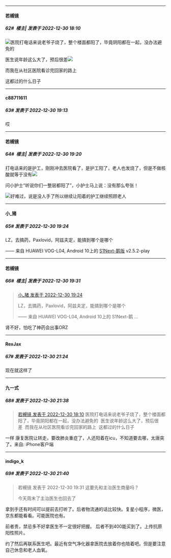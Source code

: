 

*****

####  若槻镜  
##### 62#         楼主| 发表于 2022-12-30 18:10

<img src="https://static.saraba1st.com/image/smiley/face2017/152.png" referrerpolicy="no-referrer">医院打电话来说老爷子烧了，整个楼面都阳了，毕竟阴阳都在一起，没办法避免的

医生说年龄这么大了，预后很差<img src="https://static.saraba1st.com/image/smiley/face2017/135.png" referrerpolicy="no-referrer">

而我在从社区医院看诊完回家的路上

这都过的什么日子



*****

####  c88711611  
##### 63#       发表于 2022-12-30 19:13

哎

*****

####  若槻镜  
##### 64#         楼主| 发表于 2022-12-30 19:20

打电话来的是护工，刚刚冲去医院看了，是护工阳了，老人也发烧了，但是不做核酸就等于没有<img src="https://static.saraba1st.com/image/smiley/face2017/124.png" referrerpolicy="no-referrer">

问小护士“听说你们一整层都阳了”，小护士马上说：没有那么夸张！

<img src="https://static.saraba1st.com/image/smiley/face2017/135.png" referrerpolicy="no-referrer">好难过，说是没人手了所以继续让阳着的护工继续照顾老人



*****

####  小_猪  
##### 65#       发表于 2022-12-30 19:24

LZ，去搞药，Paxlovid，阿兹夫定，能搞到哪个是哪个

—— 来自 HUAWEI VOG-L04, Android 10上的 [S1Next-鹅版](https://github.com/ykrank/S1-Next/releases) v2.5.2-play

*****

####  若槻镜  
##### 66#         楼主| 发表于 2022-12-30 19:31

<blockquote><a href="httphttps://bbs.saraba1st.com/2b/forum.php?mod=redirect&amp;goto=findpost&amp;pid=59144061&amp;ptid=2111006" target="_blank">小_猪 发表于 2022-12-30 19:24</a>

LZ，去搞药，Paxlovid，阿兹夫定，能搞到哪个是哪个

—— 来自 HUAWEI VOG-L04, Android 10上的 S1Next-鹅 ...</blockquote>
肾不好，怕吃了神药会出事ORZ



*****

####  RexJax  
##### 67#       发表于 2022-12-30 21:24

现在就这样了



*****

####  九一式  
##### 68#       发表于 2022-12-30 21:38

<blockquote><a href="httphttps://bbs.saraba1st.com/2b/forum.php?mod=redirect&amp;goto=findpost&amp;pid=59143220&amp;ptid=2111006" target="_blank"> 若槻镜 发表于 2022-12-30 18:10</a> 医院打电话来说老爷子烧了，整个楼面都阳了，毕竟阴阳都在一起，没办法避免的  医生说年龄这么大了，预后很差  而我在从社区医院看诊完回家的路上  这都过的什么日子   </blockquote>
一样 康复医院让转走，要改肺炎重症了，人还阳着在icu，不知道要去哪，太唐突了。来自: iPhone客户端

*****

####  indigo_k  
##### 69#       发表于 2022-12-30 21:40

<blockquote>若槻镜 发表于 2022-12-30 19:31
这要先和主治医生商量吗？

今天周末了主治医生也回去了</blockquote>
拿到手还有时间可以提前去打听了。后者物流通的话比较快。复星小程序，微医，京东都能看看。可能医院也有。

前者贵，禁忌多不好拿医生不一定很好把握。 后者不到400能买到了。上传抗原阳性照片。

约了然后再联系医生吧。最近有空气净化器拿医院去放着你也陪着吧。但是要注意自己休息和老人血氧。

